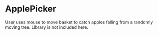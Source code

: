 # ApplePicker
User uses mouse to move basket to catch apples falling from a randomly moving tree. Library is not included here.
